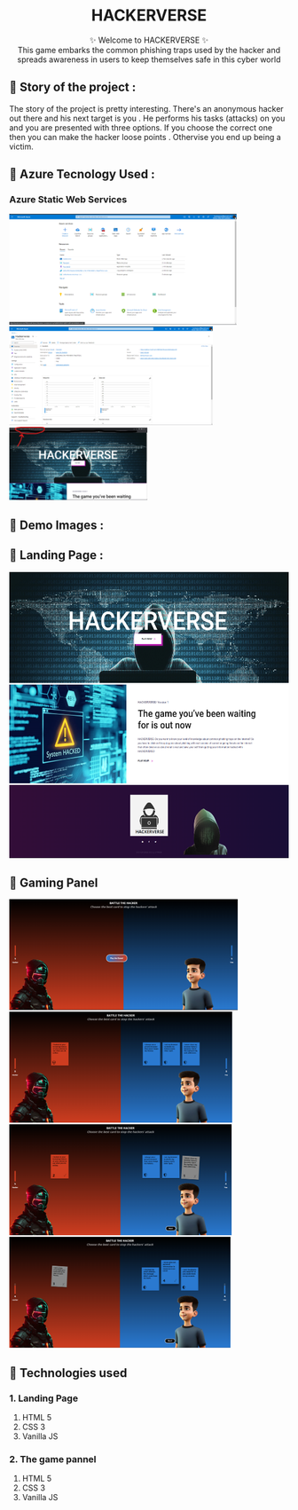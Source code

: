 <h1 align="center">
     HACKERVERSE 
</h1>

<p align="center">
    ✨ Welcome to HACKERVERSE ✨ <br />
    This game embarks the common phishing traps used by the hacker and spreads awareness in users  to keep themselves safe in this cyber world
</p>

## 📌 Story of the project :

The story of the project is pretty interesting. There's an anonymous hacker out there and his next target is you . He performs his tasks (attacks) on you and you are presented with three options. If you choose the correct one then you can make the hacker loose points  . Othervise you end up being a victim.

## 🚩 Azure Tecnology Used :
<h3> Azure Static Web Services </h3>

<div class="row">
  <div class="column">
    <img src="/assets/img/documentation/8.png" height="200px">
  </div>
  <div class="column">
    <img src="/assets/img/documentation/9.png" height="178px" >
  </div>
</div>
<div class="row">
  <div class="column">
    <img src="/assets/img/documentation/10.png" height="132px">
  </div>
  
## 📌 Demo Images :

## 🚩 Landing Page :

<div class="row">
  <div class="column">
    <img src="/assets/img/documentation/1.png" height="200px">
  </div>
  <div class="column">
    <img src="/assets/img/documentation/2.png" height="178px" >
  </div>
</div>
<div class="row">
  <div class="column">
    <img src="/assets/img/documentation/3.png" height="132px">
  </div>


## 🚩 Gaming Panel

<div class="row">
  <div class="column">
    <img src="/assets/img/documentation/4.png" height="200px">
  </div>
  <div class="column">
    <img src="/assets/img/documentation/5.png" height="200px" >
  </div>
</div>
<div class="row">
  <div class="column">
    <img src="/assets/img/documentation/6.png" height="200px">
  </div>
  <div class="column">
    <img src="/assets/img/documentation/7.png" height="200px">
  </div>
</div>



## 📌 Technologies used

### 1. Landing Page

1. HTML 5
2. CSS 3
3. Vanilla JS

### 2. The game pannel

1. HTML 5
2. CSS 3
3. Vanilla JS

